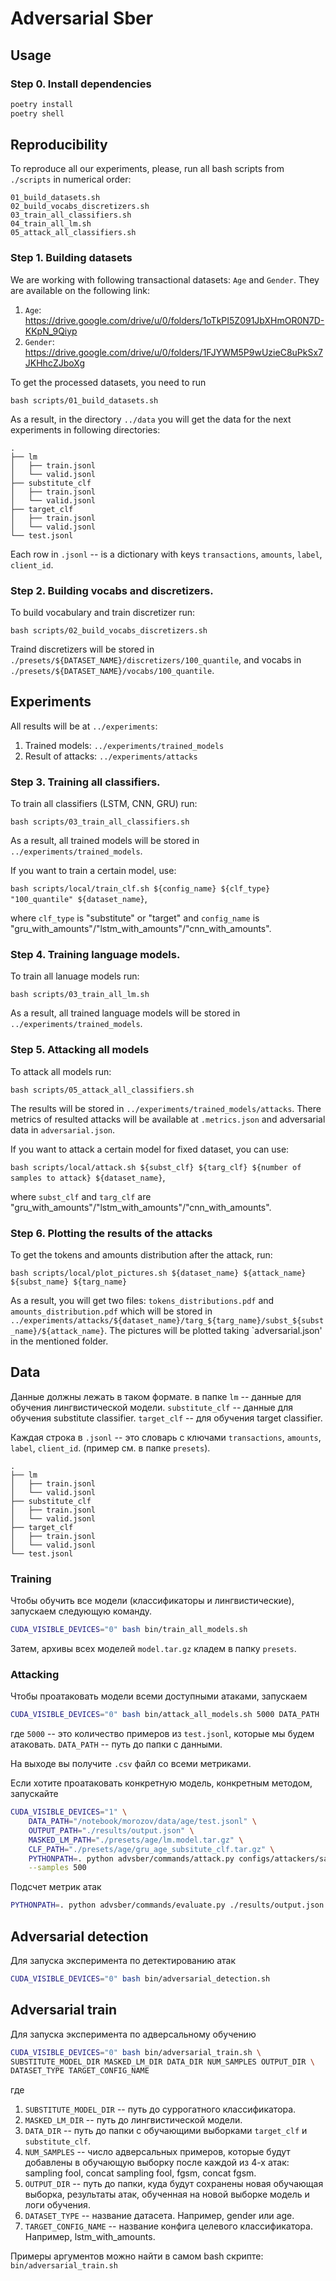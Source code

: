 # Adversarial Sber


## Usage
### Step 0. Install dependencies

```bash
poetry install
poetry shell
```

## Reproducibility

To reproduce all our experiments, please, run all bash scripts from `./scripts` in numerical order:

```
01_build_datasets.sh
02_build_vocabs_discretizers.sh
03_train_all_classifiers.sh
04_train_all_lm.sh
05_attack_all_classifiers.sh
```

### Step 1. Building datasets

We are working with following transactional datasets: `Age` and `Gender`. They are available on the following link: 
1. `Age`: https://drive.google.com/drive/u/0/folders/1oTkPI5Z091JbXHmOR0N7D-KKpN_9Qiyp
2. `Gender`: https://drive.google.com/drive/u/0/folders/1FJYWM5P9wUzieC8uPkSx7JKHhcZJboXg

To get the processed datasets, you need to run

`bash scripts/01_build_datasets.sh`

As a result, in the directory `../data` you will get the data for the next experiments in following directories:

```text
.
├── lm
│   ├── train.jsonl
│   └── valid.jsonl
├── substitute_clf
│   ├── train.jsonl
│   └── valid.jsonl
├── target_clf
│   ├── train.jsonl
│   └── valid.jsonl
└── test.jsonl
```
Each  row  in `.jsonl` -- is a dictionary with keys `transactions`, `amounts`, `label`, `client_id`. 

### Step 2. Building vocabs and discretizers.
To build vocabulary and train discretizer run:

`bash scripts/02_build_vocabs_discretizers.sh`

Traind discretizers will be stored in `./presets/${DATASET_NAME}/discretizers/100_quantile`, and vocabs in `./presets/${DATASET_NAME}/vocabs/100_quantile`.

## Experiments

All results will be at `../experiments`:

1. Trained models: `../experiments/trained_models`
2. Result of attacks: `../experiments/attacks`

### Step 3. Training all classifiers.

To train all classifiers (LSTM, CNN, GRU) run:

`bash scripts/03_train_all_classifiers.sh`

As a result, all trained models will be stored in `../experiments/trained_models`.


If you want to train a certain model, use:

`bash scripts/local/train_clf.sh ${config_name} ${clf_type} "100_quantile" ${dataset_name}`,

where `clf_type` is "substitute" or "target" and `config_name` is "gru_with_amounts"/"lstm_with_amounts"/"cnn_with_amounts".

### Step 4. Training language models.

To train all lanuage models run:

`bash scripts/03_train_all_lm.sh`

As a result, all trained language models will be stored in `../experiments/trained_models`.

### Step 5. Attacking all models

To attack all models run:

`bash scripts/05_attack_all_classifiers.sh`

The results will be stored in `../experiments/trained_models/attacks`. There metrics of resulted attacks will be available at `.metrics.json` and adversarial data in `adversarial.json`.

If you want to attack a certain model for fixed dataset, you can use:

`bash scripts/local/attack.sh ${subst_clf} ${targ_clf} ${number of samples to attack} ${dataset_name}`,

where `subst_clf` and `targ_clf` are "gru_with_amounts"/"lstm_with_amounts"/"cnn_with_amounts".

### Step 6. Plotting the results of the attacks

To get the tokens and amounts distribution after the attack, run:

`bash scripts/local/plot_pictures.sh ${dataset_name} ${attack_name} ${subst_name} ${targ_name}`

As a result, you will get two files: `tokens_distributions.pdf` and `amounts_distribution.pdf` which will be stored in `../experiments/attacks/${dataset_name}/targ_${targ_name}/subst_${subst_name}/${attack_name}`. The pictures will be plotted taking `adversarial.json' in the mentioned folder.

## Data

Данные должны лежать в таком формате. в папке `lm` -- данные для обучения лингвистической модели.
`substitute_clf` -- данные для обучения substitute classifier. 
`target_clf` -- для обучения target classifier.

Каждая строка в `.jsonl` -- это словарь с ключами `transactions`, `amounts`, `label`, `client_id`. 
(пример см. в папке `presets`).

```text
.
├── lm
│   ├── train.jsonl
│   └── valid.jsonl
├── substitute_clf
│   ├── train.jsonl
│   └── valid.jsonl
├── target_clf
│   ├── train.jsonl
│   └── valid.jsonl
└── test.jsonl
```

### Training 

Чтобы обучить все модели (классификаторы и лингвистические), запускаем следующую команду.

```bash
CUDA_VISIBLE_DEVICES="0" bash bin/train_all_models.sh
```

Затем, архивы всех моделей `model.tar.gz` кладем в папку `presets`. 

### Attacking

Чтобы проатаковать модели всеми доступными атаками, запускаем

```bash
CUDA_VISIBLE_DEVICES="0" bash bin/attack_all_models.sh 5000 DATA_PATH
```

где `5000` -- это количество примеров из `test.jsonl`, которые мы будем атаковать.
`DATA_PATH` -- путь до папки с данными.

На выходе вы получите `.csv` файл со всеми метриками.


Если хотите проатаковать конкретную модель, конкретным методом, запускайте

```bash
CUDA_VISIBLE_DEVICES="1" \
    DATA_PATH="/notebook/morozov/data/age/test.jsonl" \
    OUTPUT_PATH="./results/output.json" \
    MASKED_LM_PATH="./presets/age/lm.model.tar.gz" \
    CLF_PATH="./presets/age/gru_age_subsitute_clf.tar.gz" \
    PYTHONPATH=. python advsber/commands/attack.py configs/attackers/sampling_fool.jsonnet \
    --samples 500
```

Подсчет метрик атак

```bash
PYTHONPATH=. python advsber/commands/evaluate.py ./results/output.json
```

## Adversarial detection

Для запуска эксперимента по детектированию атак

```bash
CUDA_VISIBLE_DEVICES="0" bash bin/adversarial_detection.sh


```

## Adversarial train
Для запуска эксперимента по адверсальному обучению

```bash
CUDA_VISIBLE_DEVICES="0" bash bin/adversarial_train.sh \
SUBSTITUTE_MODEL_DIR MASKED_LM_DIR DATA_DIR NUM_SAMPLES OUTPUT_DIR \
DATASET_TYPE TARGET_CONFIG_NAME

```
где 
1. `SUBSTITUTE_MODEL_DIR` -- путь до суррогатного классификатора.
2. `MASKED_LM_DIR` -- путь до лингвистической модели.
3. `DATA_DIR` -- путь до папки с обучающими выборками `target_clf` и `substitute_clf`.
4. `NUM_SAMPLES` -- число адверсальных примеров, которые будут добавлены в обучающую выборку после каждой из 4-х атак: sampling fool, concat sampling fool, fgsm, concat fgsm.
5. `OUTPUT_DIR` -- путь до папки, куда будут сохранены новая обучающая выборка, результаты атак, обученная на новой выборке модель и логи обучения.
6. `DATASET_TYPE` -- название датасета. Например, gender или age.
7. `TARGET_CONFIG_NAME` -- название конфига целевого классификатора. Например, lstm_with_amounts.

Примеры аргументов можно найти в самом bash скрипте: `bin/adversarial_train.sh`
